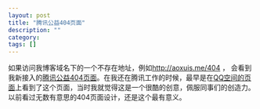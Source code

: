 ```yaml
---
layout: post
title: "腾讯公益404页面"
description: ""
category: 
tags: []
---
```

如果访问我博客域名下的一个不存在地址，例如<http://aoxuis.me/404> ， 会看到我新接入的[腾讯公益404页面](http://www.qq.com/404)。在我还在腾讯工作的时候，最早是在[QQ空间的页面](http://qzone.qq.com/404)上看到了这个页面，当时我就觉得这是一个很酷的创意，佩服同事们的创造力。以前看过无数有意思的404页面设计，还是这个最有意义。